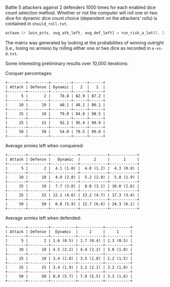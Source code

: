 Battle 5 attackers against 2 defenders 1000 times for each enabled dice count selection method. Whether or not the computer will roll one or two dice for dynamic dice count choice (dependent on the attackers' rolls) is contained in `should_roll.txt`.

``` octave
octave:1> [win_pcts, avg_atk_left, avg_def_left] = run_risk_a_lot(5, 2, 1000, [1, 1, 0])
```

The matrix was generated by looking at the probabilities of winning outright (i.e., losing no armies) by rolling either one or two dice as recorded in `o-vs-d.txt`.

Some interesting preliminary results over 10,000 iterations:

Conquer percentages:
```
+--------+---------+---------+------+------+
| Attack | Defense | Dynamic |   2  |   1  |
+--------+---------+---------+------+------+
|      5 |       2 |    78.8 | 82.9 | 87.2 |
+--------+---------+---------+------+------+
|     10 |      10 |    40.1 | 48.1 | 80.1 |
+--------+---------+---------+------+------+
|     15 |      10 |    79.0 | 84.8 | 98.5 |
+--------+---------+---------+------+------+
|     25 |      15 |    92.2 | 95.4 | 99.9 |
+--------+---------+---------+------+------+
|     50 |      50 |    54.0 | 70.5 | 99.8 |
+--------+---------+---------+------+------+
```

Average armies left when conquered:
```
+--------+---------+------------+------------+------------+
| Attack | Defense |   Dynamic  |      2     |      1     |
+--------+---------+------------+------------+------------+
|      5 |       2 |  4.1 (1.0) |  4.0 (1.2) |  4.3 (0.8) |
+--------+---------+------------+------------+------------+
|     10 |      10 |  4.9 (2.0) |  5.2 (2.0) |  5.8 (1.9) |
+--------+---------+------------+------------+------------+
|     15 |      10 |  7.7 (3.0) |  8.0 (3.1) | 10.0 (2.6) |
+--------+---------+------------+------------+------------+
|     25 |      15 | 12.1 (4.6) | 13.2 (4.7) | 17.3 (3.4) |
+--------+---------+------------+------------+------------+
|     50 |      50 |  0.8 (5.9) | 12.7 (6.6) | 24.3 (6.1) |
+--------+---------+------------+------------+------------+
```

Average armies left when defended:
```
+--------+---------+-----------+-----------+-----------+
| Attack | Defense |  Dynamic  |     2     |     1     |
+--------+---------+-----------+-----------+-----------+
|      5 |       2 | 1.6 (0.5) | 1.7 (0.4) | 1.3 (0.5) |
+--------+---------+-----------+-----------+-----------+
|     10 |      10 | 4.5 (2.2) | 4.4 (2.2) | 3.0 (1.8) |
+--------+---------+-----------+-----------+-----------+
|     15 |      10 | 3.4 (1.8) | 3.5 (1.8) | 2.2 (1.5) |
+--------+---------+-----------+-----------+-----------+
|     25 |      15 | 3.4 (1.9) | 3.2 (2.1) | 3.2 (1.0) |
+--------+---------+-----------+-----------+-----------+
|     50 |      50 | 8.9 (5.7) | 7.9 (5.5) | 3.3 (1.6) |
+--------+---------+-----------+-----------+-----------+
```
